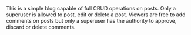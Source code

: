 This is a simple blog capable of full CRUD operations on posts. Only a superuser is allowed to post, edit or delete a post. Viewers are free to add comments on posts but only a superuser has the authority to approve, discard or delete comments. 